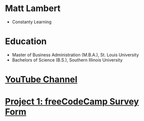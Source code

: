 # Matt Lambert
* Constanty Learning

# Education
* Master of Business Administration (M.B.A.), St. Louis University
* Bachelors of Science (B.S.), Southern Illinois University

# [YouTube Channel](https://www.youtube.com/channel/UCPZSDOc-UA_SMbg-OsFGhJg)

# [Project 1: freeCodeCamp Survey Form](https://mattlambert755.github.io/FCC-Survey-Form-Clone/)


